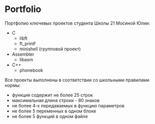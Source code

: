 # Portfolio
Портфолио ключевых проектов студента Школы 21 Мосиной Юлии:
* С
  * libft
  * ft_printf
  * minishell (групповой проект)
* Assembler
  * libasm
* C++
  * phonebook
  
Все проекты выполнены в соответствии со школьными правилами нормы:
* функция содержит не более 25 строк
* максимальная длина строки - 80 знаков
* не более 4-х передаваемых в функцию параметров
* не более 5 переменных в одном блоке
* не более 5 функций в одном файле